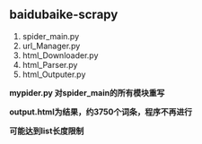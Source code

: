 ## baidubaike-scrapy
1. spider_main.py
2. url_Manager.py
3. html_Downloader.py
4. html_Parser.py
5. html_Outputer.py

**mypider.py 对spider_main的所有模块重写**

**output.html为结果，约3750个词条，程序不再进行**

**可能达到list长度限制**
